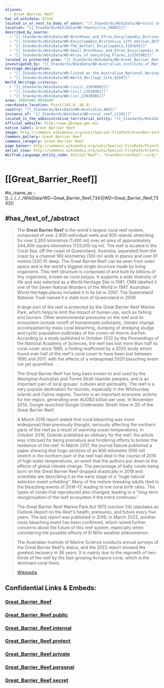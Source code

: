```yaml
---
aliases:
  - Great Barrier Reef
has_id_wikidata: Q7343
located_in_or_next_to_body_of_water: "[[_Standards/WikiData/WD~Coral_Sea,82931]]"
location: "[[_Standards/WikiData/WD~Townsville,190021]]"
described_by_source:
  - "[[_Standards/WikiData/WD~Brockhaus_and_Efron_Encyclopedic_Dictionary,602358]]"
  - "[[_Standards/WikiData/WD~Encyclopædia_Britannica_11th_edition,867541]]"
  - "[[_Standards/WikiData/WD~The_Nuttall_Encyclopædia,3181656]]"
  - "[[_Standards/WikiData/WD~Small_Brockhaus_and_Efron_Encyclopedic_Dictionary,19180675]]"
  - "[[_Standards/WikiData/WD~Atlas_of_Vanishing_Places,113243983]]"
located_in_protected_area: "[[_Standards/WikiData/WD~Great_Barrier_Reef_Marine_Park,938159]]"
investigated_by: "[[_Standards/WikiData/WD~Australian_Institute_of_Marine_Science,4824311]]"
heritage_designation:
  - "[[_Standards/WikiData/WD~listed_on_the_Australian_National_Heritage_List,20747146]]"
  - "[[_Standards/WikiData/WD~World_Heritage_Site,9259]]"
World_Heritage_criteria:
  - "[[_Standards/WikiData/WD~(viii),23038983]]"
  - "[[_Standards/WikiData/WD~(vii),23038981]]"
  - "[[_Standards/WikiData/WD~(ix),23038985]]"
area: 34893402.8830109
coordinate_location: Point(145.8 -16.4)
country: "[[_Standards/WikiData/WD~Australia,408]]"
instance_of: "[[_Standards/WikiData/WD~coral_reef,11292]]"
located_in_the_administrative_territorial_entity: "[[_Standards/WikiData/WD~Queensland,36074]]"
official_website: http://www.gbrmpa.gov.au/
native_label: Great Barrier Reef
image: http://commons.wikimedia.org/wiki/Special:FilePath/GreatBarrierReef-EO.JPG
Commons_gallery: Great Barrier Reef
Commons_category: Great Barrier Reef
page_banner: http://commons.wikimedia.org/wiki/Special:FilePath/Flynn%20Reef%20banner.jpg
aerial_view: http://commons.wikimedia.org/wiki/Special:FilePath/Great%20Barrier%20Reef%20on%20February%2012%2C%202018.jpg
Wolfram_Language_entity_code: Entity["Reef", "GreatBarrierReef::czs9j"]
---
```


# [[Great_Barrier_Reef]] 

#is_/same_as :: [[../../../../WikiData/WD~Great_Barrier_Reef,7343|WD~Great_Barrier_Reef,7343]] 

## #has_/text_of_/abstract 

> The **Great Barrier Reef** is the world's largest coral reef system, composed of over 2,900 individual reefs and 900 islands stretching for over 2,300 kilometres (1,400 mi) over an area of approximately 344,400 square kilometres (133,000 sq mi). The reef is located in the Coral Sea, off the coast of Queensland, Australia, separated from the coast by a channel 160 kilometres (100 mi) wide in places and over 61 metres (200 ft) deep. The Great Barrier Reef can be seen from outer space and is the world's biggest single structure made by living organisms. This reef structure is composed of and built by billions of tiny organisms, known as coral polyps. It supports a wide diversity of life and was selected as a World Heritage Site in 1981. CNN labelled it one of the Seven Natural Wonders of the World in 1997. Australian World Heritage places included it in its list in 2007. The Queensland National Trust named it a state icon of Queensland in 2006.
>
> A large part of the reef is protected by the Great Barrier Reef Marine Park, which helps to limit the impact of human use, such as fishing and tourism. Other environmental pressures on the reef and its ecosystem include runoff of humanmade pollutants, climate change accompanied by mass coral bleaching, dumping of dredging sludge and cyclic population outbreaks of the crown-of-thorns starfish. According to a study published in October 2012 by the Proceedings of the National Academy of Sciences, the reef has lost more than half its coral cover since 1985, a finding reaffirmed by a 2020 study which found over half of the reef's coral cover to have been lost between 1995 and 2017, with the effects of a widespread 2020 bleaching event not yet quantified.
>
> The Great Barrier Reef has long been known to and used by the Aboriginal Australian and Torres Strait Islander peoples, and is an important part of local groups' cultures and spirituality. The reef is a very popular destination for tourists, especially in the Whitsunday Islands and Cairns regions. Tourism is an important economic activity for the region, generating over AUD$3 billion per year. In November 2014, Google launched Google Underwater Street View in 3D of the Great Barrier Reef.
>
> A March 2016 report stated that coral bleaching was more widespread than previously thought, seriously affecting the northern parts of the reef as a result of warming ocean temperatures. In October 2016, Outside published an obituary for the reef; the article was criticised for being premature and hindering efforts to bolster the resilience of the reef. In March 2017, the journal Nature published a paper showing that huge sections of an 800-kilometre (500 mi) stretch in the northern part of the reef had died in the course of 2016 of high water temperatures, an event that the authors put down to the effects of global climate change. The percentage of baby corals being born on the Great Barrier Reef dropped drastically in 2018 and scientists are describing it as the early stage of a "huge natural selection event unfolding". Many of the mature breeding adults died in the bleaching events of 2016–17, leading to low coral birth rates. The types of corals that reproduced also changed, leading to a "long-term reorganisation of the reef ecosystem if the trend continues."
>
> The Great Barrier Reef Marine Park Act 1975 (section 54) stipulates an Outlook Report on the Reef's health, pressures, and future every five years. The last report was published in 2019. In March 2022, another mass bleaching event has been confirmed, which raised further concerns about the future of this reef system, especially when considering the possible effects of El Niño weather phenomenon.
>
> The Australian Institute of Marine Science conducts annual surveys of the Great Barrier Reef's status, and the 2022 report showed the greatest recovery in 36 years. It is mainly due to the regrowth of two-thirds of the reef by the fast-growing Acropora coral, which is the dominant coral there.
>
> [Wikipedia](https://en.wikipedia.org/wiki/Great%20Barrier%20Reef) 


## Confidential Links & Embeds: 

### [Great_Barrier_Reef](/_Standards/Earth/Continent/Australasia/Australia/Great_Barrier_Reef.md) 

### [Great_Barrier_Reef.public](/_public/Earth/Continent/Australasia/Australia/Great_Barrier_Reef.public.md) 

### [Great_Barrier_Reef.internal](/_internal/Earth/Continent/Australasia/Australia/Great_Barrier_Reef.internal.md) 

### [Great_Barrier_Reef.protect](/_protect/Earth/Continent/Australasia/Australia/Great_Barrier_Reef.protect.md) 

### [Great_Barrier_Reef.private](/_private/Earth/Continent/Australasia/Australia/Great_Barrier_Reef.private.md) 

### [Great_Barrier_Reef.personal](/_personal/Earth/Continent/Australasia/Australia/Great_Barrier_Reef.personal.md) 

### [Great_Barrier_Reef.secret](/_secret/Earth/Continent/Australasia/Australia/Great_Barrier_Reef.secret.md)

